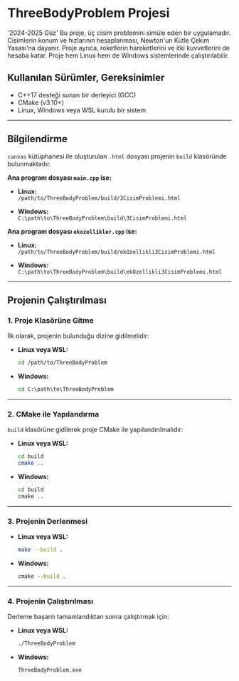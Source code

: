 # ThreeBodyProblem Projesi  
'2024-2025 Güz'
Bu proje, üç cisim problemini simüle eden bir uygulamadır. Cisimlerin konum ve hızlarının hesaplanması, Newton'un Kütle Çekim Yasası'na dayanır. Proje ayrıca, roketlerin hareketlerini ve itki kuvvetlerini de hesaba katar. Proje hem Linux hem de Windows sistemlerinde çalıştırılabilir.

## Kullanılan Sürümler, Gereksinimler

- C++17 desteği sunan bir derleyici (GCC)
- CMake (v3.10+)
- Linux, Windows veya WSL kurulu bir sistem

---

## Bilgilendirme

`canvas` kütüphanesi ile oluşturulan `.html` dosyası projenin `build` klasöründe bulunmaktadır.

**Ana program dosyası `main.cpp` ise:**

- **Linux:**  
  `/path/to/ThreeBodyProblem/build/3CisimProblemi.html`

- **Windows:**  
  `C:\path\to\ThreeBodyProblem\build\3CisimProblemi.html`

**Ana program dosyası `ekozellikler.cpp` ise:**

- **Linux:**  
  `/path/to/ThreeBodyProblem/build/ekOzellikli3CisimProblemi.html`

- **Windows:**  
  `C:\path\to\ThreeBodyProblem\build\ekOzellikli3CisimProblemi.html`

---

## Projenin Çalıştırılması

### 1. Proje Klasörüne Gitme

İlk olarak, projenin bulunduğu dizine gidilmelidir:

- **Linux veya WSL:**
  ```bash
  cd /path/to/ThreeBodyProblem
  ```

- **Windows:**
  ```cmd
  cd C:\path\to\ThreeBodyProblem
  ```

---

### 2. CMake ile Yapılandırma

`build` klasörüne gidilerek proje CMake ile yapılandırılmalıdır:

- **Linux veya WSL:**
  ```bash
  cd build
  cmake ..
  ```

- **Windows:**
  ```cmd
  cd build
  cmake ..
  ```

---

### 3. Projenin Derlenmesi

- **Linux veya WSL:**
  ```bash
  make --build .
  ```

- **Windows:**
  ```cmd
  cmake --build .
  ```

---

### 4. Projenin Çalıştırılması

Derleme başarılı tamamlandıktan sonra çalıştırmak için:

- **Linux veya WSL:**
  ```bash
  ./ThreeBodyProblem
  ```

- **Windows:**
  ```cmd
  ThreeBodyProblem.exe
  ```

